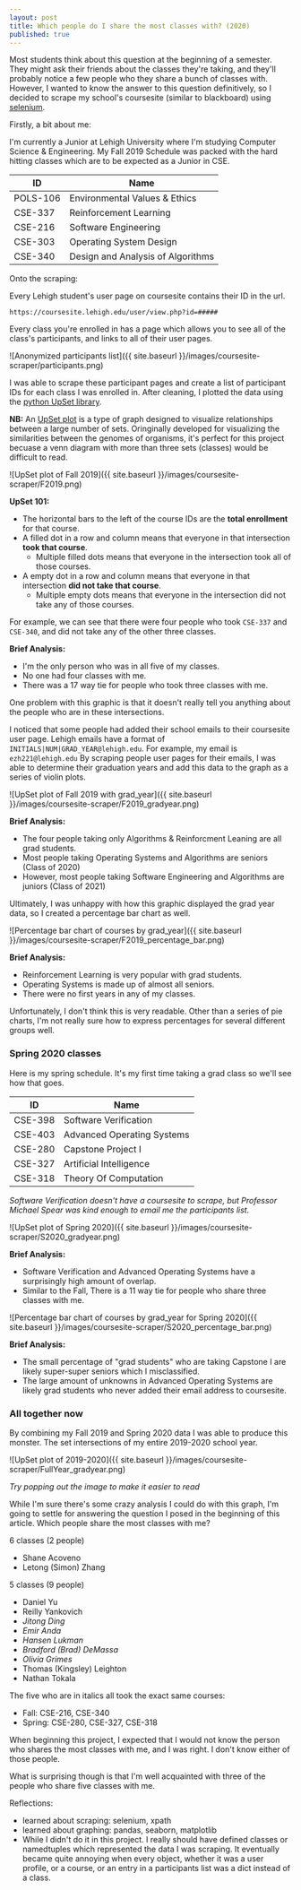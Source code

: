 ```yaml
---
layout: post
title: Which people do I share the most classes with? (2020)
published: true
---
```


Most students think about this question at the beginning of a semester.
They might ask their friends about the classes they're taking, and they'll probably notice a few people who they share a bunch of classes with.
However, I wanted to know the answer to this question definitively, so I decided to scrape my school's coursesite (similar to blackboard) 
using [selenium](https://selenium.dev/projects/).

Firstly, a bit about me: 

I'm currently a Junior at Lehigh University where I'm studying Computer Science & Engineering. My Fall 2019 Schedule was packed with the hard hitting classes which are to be expected as a Junior in CSE.

| ID       | Name                              |
|----------|-----------------------------------|
| POLS-106 | Environmental Values & Ethics     |
| CSE-337  | Reinforcement Learning            |
| CSE-216  | Software Engineering              |
| CSE-303  | Operating System Design           |
| CSE-340  | Design and Analysis of Algorithms |

Onto the scraping:

Every Lehigh student's user page on coursesite contains their ID in the url.
 
 `https://coursesite.lehigh.edu/user/view.php?id=#####`

Every class you're enrolled in has a page which allows you to see all of the class's participants, 
and links to all of their user pages. 


![Anonymized participants list]({{ site.baseurl }}/images/coursesite-scraper/participants.png)

I was able to scrape these participant pages and create a list of participant IDs for each class I was enrolled in.
After cleaning, I plotted the data using the [python UpSet library](https://pypi.org/project/UpSetPlot/).

**NB:** An [UpSet plot](https://caleydo.org/tools/upset/) is a type of graph designed to visualize relationships between a large number of sets.
Oringinally developed for visualizing the similarities between the genomes of organisms, 
it's perfect for this project becuase a venn diagram with more than three sets (classes) would be difficult to read.

![UpSet plot of Fall 2019]({{ site.baseurl }}/images/coursesite-scraper/F2019.png)

**UpSet 101:**
- The horizontal bars to the left of the course IDs are the **total enrollment** for that course.
- A filled dot in a row and column means that everyone in that intersection **took that course**.
  - Multiple filled dots means that everyone in the intersection took all of those courses.
- A empty dot in a row and column means that everyone in that intersection **did not take that course**.
  - Multiple empty dots means that everyone in the intersection did not take any of those courses.
  
For example, we can see that there were four people who took `CSE-337` and `CSE-340`, and did not take any of the other three classes.

**Brief Analysis:**
- I'm the only person who was in all five of my classes.
- No one had four classes with me.
- There was a 17 way tie for people who took three classes with me.

One problem with this graphic is that it doesn't really tell you anything about the people who are in these intersections.

I noticed that some people had added their school emails to their coursesite user page.
Lehigh emails have a format of `INITIALS|NUM|GRAD_YEAR@lehigh.edu`. For example, my email is `ezh221@lehigh.edu`
By scraping people user pages for their emails, 
I was able to determine their graduation years and add this data to the graph as a series of violin plots.

![UpSet plot of Fall 2019 with grad_year]({{ site.baseurl }}/images/coursesite-scraper/F2019_gradyear.png)

**Brief Analysis:**
- The four people taking only Algorithms & Reinforcment Leaning are all grad students.
- Most people taking Operating Systems and Algorithms are seniors (Class of 2020)
- However, most people taking Software Engineering and Algorithms are juniors (Class of 2021)

Ultimately, I was unhappy with how this graphic displayed the grad year data, so I created a percentage bar chart as well.

![Percentage bar chart of courses by grad_year]({{ site.baseurl }}/images/coursesite-scraper/F2019_percentage_bar.png)

**Brief Analysis:**
- Reinforcement Learning is very popular with grad students.
- Operating Systems is made up of almost all seniors.
- There were no first years in any of my classes.


Unfortunately, I don't think this is very readable. Other than a series of pie charts, I'm not
really sure how to express percentages for several different groups well.


### Spring 2020 classes

Here is my spring schedule. 
It's my first time taking a grad class so we'll see how that goes.

| ID      | Name                       |
|---------|----------------------------|
| CSE-398 | Software Verification      |
| CSE-403 | Advanced Operating Systems |
| CSE-280 | Capstone Project I         |
| CSE-327 | Artificial Intelligence    |
| CSE-318 | Theory Of Computation      |

_Software Verification doesn't have a coursesite to scrape, but Professor Michael Spear
was kind enough to email me the participants list._

![UpSet plot of Spring 2020]({{ site.baseurl }}/images/coursesite-scraper/S2020_gradyear.png)

**Brief Analysis:**
- Software Verification and Advanced Operating Systems have a surprisingly high amount of overlap.
- Similar to the Fall, There is a 11 way tie for people who share three classes with me.

![Percentage bar chart of courses by grad_year for Spring 2020]({{ site.baseurl }}/images/coursesite-scraper/S2020_percentage_bar.png)

**Brief Analysis:**
- The small percentage of "grad students" who are taking Capstone I are likely
  super-super seniors which I misclassified.
- The large amount of unknowns in Advanced Operating Systems are likely grad students
  who never added their email address to coursesite.

### All together now

By combining my Fall 2019 and Spring 2020 data I was able to produce this monster.
The set intersections of my entire 2019-2020 school year.

![UpSet plot of 2019-2020]({{ site.baseurl }}/images/coursesite-scraper/FullYear_gradyear.png)

_Try popping out the image to make it easier to read_

While I'm sure there's some crazy analysis I could do with this graph,
I'm going to settle for answering the question I posed in the beginning of this article.
Which people share the most classes with me?

6 classes (2 people)
- Shane Acoveno
- Letong (Simon) Zhang

5 classes (9 people)
- Daniel Yu
- Reilly Yankovich
- _Jitong Ding_
- _Emir Anda_
- _Hansen Lukman_
- _Bradford (Brad) DeMassa_
- _Olivia Grimes_
- Thomas (Kingsley) Leighton
- Nathan Tokala

The five who are in italics all took the exact same courses:
- Fall: CSE-216, CSE-340
- Spring: CSE-280, CSE-327, CSE-318

When beginning this project, I expected that I would not know the person who shares
the most classes with me, and I was right. I don't know either of those people.

What is surprising though is that I'm well acquainted with three of the people who share five classes with me.


Reflections:
- learned about scraping: selenium, xpath
- learned about graphing: pandas, seaborn, matplotlib
- While I didn't do it in this project. I really should have defined classes or namedtuples which represented the data I was scraping.
  It eventually became quite annoying when every object, whether it was a user profile, or a course, or an entry in a
  participants list was a dict instead of a class.
